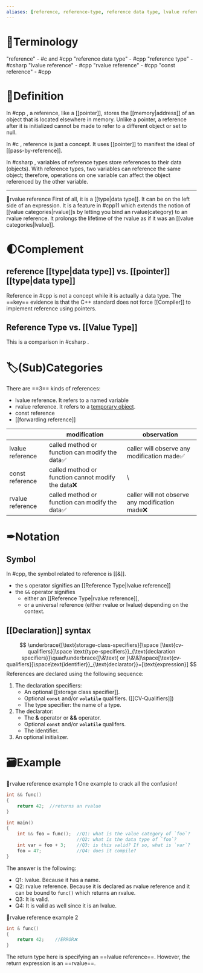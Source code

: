 ```yaml
---
aliases: [reference, reference-type, reference data type, lvalue reference, rvalue reference, const reference]
---
```


# 📖Terminology
"reference" - #c and #cpp 
"reference data type" - #cpp 
"reference type" - #csharp 
"lvalue reference" - #cpp 
"rvalue reference" - #cpp 
"const reference" - #cpp 

# 📝Definition
In #cpp , a reference, like a [[pointer]], stores the [[memory|address]] of an object that is located elsewhere in memory. Unlike a pointer, a reference after it is initialized cannot be made to refer to a different object or set to null. 

In #c , reference is just a concept. It uses [[pointer]] to manifest the ideal of [[pass-by-reference]].

In #csharp , variables of reference types store references to their data (objects). With reference types, two variables can reference the same object; therefore, operations on one variable can affect the object referenced by the other variable.

___
📌rvalue reference
First of all, it is a [[type|data type]]. It can be on the left side of an expression.
It is a feature in #cpp11 which extends the notion of [[value categories|rvalue]]s by letting you bind an rvalue(category) to an rvalue reference.
It prolongs the lifetime of the rvalue as if it was an [[value categories|lvalue]].



# 🌓Complement
## reference [[type|data type]] vs. [[pointer]] [[type|data type]]
Reference in #cpp  is not a concept while it is actually a data type. The ==key== evidence is that the C++ standard does not force [[Compiler]] to implement reference using pointers.



## Reference Type vs. [[Value Type]]
This is a comparison in #csharp .

# 🏷(Sub)Categories
There are ==3== kinds of references:
- lvalue reference. It refers to a named variable
- rvalue reference. It refers to a [temporary object](https://learn.microsoft.com/en-us/cpp/cpp/temporary-objects?view=msvc-170). 
- const reference
- [[forwarding reference]]

|                  | modification                                      | observation                                    |
| ---------------- | ------------------------------------------------- | ---------------------------------------------- |
| lvalue reference | called method or function can modify the data✅    | caller will observe any modification made✅     |
| const reference  | called method or function cannot modify the data❌ | \                                              |
| rvalue reference | called method or function can modify the data✅    | caller will not observe any modification made❌ |


# ✒Notation
## Symbol
In #cpp, the symbol related to reference is [[&]].
- the `&` operator signifies an [[Reference Type|lvalue reference]] 
- the `&&` operator signifies
	- either an [[Reference Type|rvalue reference]], 
	- or a universal reference (either rvalue or lvalue) depending on the context.

## [[Declaration]] syntax
$$
\underbrace{[\text{storage-class-specifiers}]\space [\text{cv-qualifiers}]\space \text{type-specifiers}}_{\text{declaration specifiers}}\quad\underbrace{[\&\text{ or }\&\&]\space[\text{cv-qualifiers}]\space\text{identifier}}_{\text{declarator}}=[\text{expression}]
$$
References are declared using the following sequence:
1. The declaration specifiers:
   - An optional [[storage class specifier]].
   - Optional **`const`** and/or **`volatile`** qualifiers. ([[CV-Qualifiers]])
   - The type specifier: the name of a type.
1. The declarator:
   - The **&** operator or **&&** operator.
   - Optional **`const`** and/or **`volatile`** qualifers.
   - The identifier.
1. An optional initializer.

# 🗃Example
📌rvalue reference example 1
One example to crack all the confusion!
```cpp
int && func()
{
	return 42;  //returns an rvalue
}

int main()
{
	int && foo = func();  //Q1: what is the value category of `foo`?
	                      //Q2: what is the data type of `foo`?
	int var = foo + 3;    //Q3: is this valid? If so, what is `var`?
	foo = 47;             //Q4: does it compile?
}
```
The answer is the following:
- Q1: lvalue. Because it has a name.
- Q2: rvalue reference. Because it is declared as rvalue reference and it can be bound to `func()` which returns an rvalue.
- Q3: It is valid.
- Q4: It is valid as well since it is an lvalue.

📌rvalue reference example 2
```cpp
int & func()
{
	return 42;    //ERROR❌
}
```
The return type here is specifying an ==lvalue reference==. However, the return expression is an ==rvalue==.

